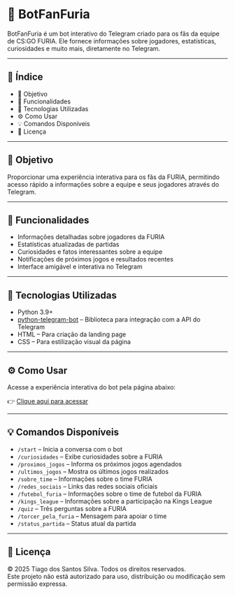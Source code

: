 # 🦊 BotFanFuria

BotFanFuria é um bot interativo do Telegram criado para os fãs da equipe de CS:GO FURIA. Ele fornece informações sobre jogadores, estatísticas, curiosidades e muito mais, diretamente no Telegram.

---

## 📌 Índice

- 🎯 Objetivo
- 🧠 Funcionalidades
- 🚀 Tecnologias Utilizadas
- ⚙️ Como Usar
- 💡 Comandos Disponíveis
- 📄 Licença

---

## 🎯 Objetivo

Proporcionar uma experiência interativa para os fãs da FURIA, permitindo acesso rápido a informações sobre a equipe e seus jogadores através do Telegram.

---

## 🧠 Funcionalidades

- Informações detalhadas sobre jogadores da FURIA
- Estatísticas atualizadas de partidas
- Curiosidades e fatos interessantes sobre a equipe
- Notificações de próximos jogos e resultados recentes
- Interface amigável e interativa no Telegram

---

## 🚀 Tecnologias Utilizadas

- Python 3.9+
- [python-telegram-bot](https://python-telegram-bot.org/) – Biblioteca para integração com a API do Telegram
- HTML – Para criação da landing page
- CSS – Para estilização visual da página

---

## ⚙️ Como Usar

Acesse a experiência interativa do bot pela página abaixo:

👉 [Clique aqui para acessar]( https://tiagosaannttos.github.io/BotFanFuria/)

---

## 💡 Comandos Disponíveis

- `/start` – Inicia a conversa com o bot
- `/curiosidades` – Exibe curiosidades sobre a FURIA
- `/proximos_jogos` – Informa os próximos jogos agendados
- `/ultimos_jogos` – Mostra os últimos jogos realizados
- `/sobre_time` – Informações sobre o time FURIA
- `/redes_sociais` – Links das redes sociais oficiais
- `/futebol_furia` – Informações sobre o time de futebol da FURIA
- `/kings_league` – Informações sobre a participação na Kings League
- `/quiz` – Três perguntas sobre a FURIA
- `/torcer_pela_furia` – Mensagem para apoiar o time
- `/status_partida` – Status atual da partida

---

## 📄 Licença

© 2025 Tiago dos Santos Silva. Todos os direitos reservados.  
Este projeto não está autorizado para uso, distribuição ou modificação sem permissão expressa.

